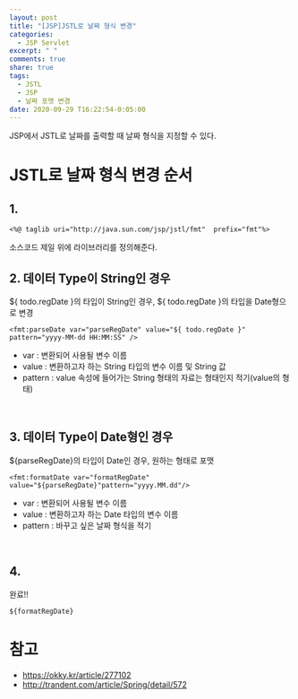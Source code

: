 ```yaml
---
layout: post
title: "[JSP]JSTL로 날짜 형식 변경"
categories:
  - JSP Servlet
excerpt: " "
comments: true
share: true
tags:
  - JSTL
  - JSP
  - 날짜 포맷 변경
date: 2020-09-29 T16:22:54-0:05:00
---
```


JSP에서 JSTL로 날짜를 출력할 때 날짜 형식을 지정할 수 있다.

# JSTL로 날짜 형식 변경 순서

## 1.
```
<%@ taglib uri="http://java.sun.com/jsp/jstl/fmt"  prefix="fmt"%>
```
소스코드 제일 위에 라이브러리를 정의해준다.<br>

## 2. 데이터 Type이 String인 경우
${ todo.regDate }의 타입이 String인 경우, ${ todo.regDate }의 타입을 Date형으로 변경<br>
```
<fmt:parseDate var="parseRegDate" value="${ todo.regDate }" pattern="yyyy-MM-dd HH:MM:SS" />
```
- var : 변환되어 사용될 변수 이름
- value : 변환하고자 하는 String 타입의 변수 이름 및 String 값
- pattern : value 속성에 들어가는 String 형태의 자료는 형태인지 적기(value의 형태)

<br>

## 3. 데이터 Type이 Date형인 경우
${parseRegDate}의 타입이 Date인 경우, 원하는 형태로 포맷<br>
```
<fmt:formatDate var="formatRegDate" value="${parseRegDate}"pattern="yyyy.MM.dd"/>
```

- var : 변환되어 사용될 변수 이름
- value : 변환하고자 하는 Date 타입의 변수 이름
- pattern : 바꾸고 싶은 날짜 형식을 적기

<br>

## 4.
완료!!
```
${formatRegDate}
```

# 참고
- <https://okky.kr/article/277102>
- <http://trandent.com/article/Spring/detail/572>
